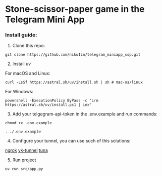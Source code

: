 # Stone-scissor-paper game in the Telegram Mini App

### Install guide:
1. Clone this repo:

```shell
git clone https://github.com/nikuIin/telegram_miniapp_ssp.git
```

2. Install uv

For macOS and Linux:
```shell
curl -LsSf https://astral.sh/uv/install.sh | sh # mac-os/linux
```

For Windows:
```shell
powershell -ExecutionPolicy ByPass -c "irm https://astral.sh/uv/install.ps1 | iex"
```

3. Add your telgegram-api-token in the .env.example and run commands:
```shell
chmod +x .env.example

. ./.env.example
```

4. Configure your tunnel, you can use such of this solutions:

[ngrok](https://ngrok.com/ )
[vk-tunnel](https://dev.vk.com/ru/libraries/tunnel)
[tuna](https://tuna.am/)

5. Run project

```shell
uv run src/app.py 
```




